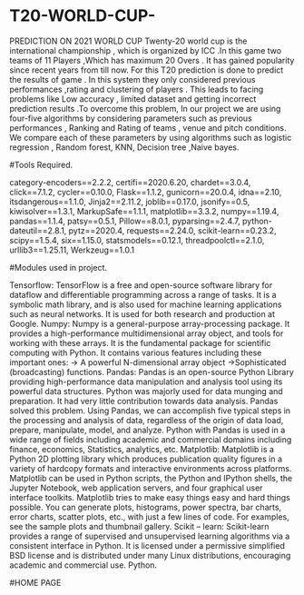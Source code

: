 # T20-WORLD-CUP-
PREDICTION ON 2021 WORLD CUP
Twenty-20 world cup is the international championship , which is organized by ICC .In this game two teams of 11 Players ,Which has maximum 20 Overs . It has gained popularity since recent years from till now. For this T20 prediction is done to predict the results of game . In this system they only considered previous performances ,rating and clustering of players . This leads to facing problems like Low accuracy , limited dataset and getting incorrect prediction results .To overcome this problem, In our project we are using four-five algorithms by considering parameters such as previous performances , Ranking and Rating of teams , venue and pitch conditions. We compare each of these parameters by using algorithms such as logistic regression , Random forest, KNN, Decision tree ,Naive bayes.

#Tools Required.


category-encoders==2.2.2, certifi==2020.6.20, chardet==3.0.4, click==7.1.2, cycler==0.10.0, Flask==1.1.2, gunicorn==20.0.4, idna==2.10, itsdangerous==1.1.0, Jinja2==2.11.2, joblib==0.17.0, jsonify==0.5, kiwisolver==1.3.1, MarkupSafe==1.1.1, matplotlib==3.3.2, numpy==1.19.4, pandas==1.1.4, patsy==0.5.1, Pillow==8.0.1, pyparsing==2.4.7, python-dateutil==2.8.1, pytz==2020.4, requests==2.24.0, scikit-learn==0.23.2, scipy==1.5.4, six==1.15.0, statsmodels==0.12.1, threadpoolctl==2.1.0, urllib3==1.25.11, Werkzeug==1.0.1



#Modules used in project.


Tensorflow:
TensorFlow is a free and open-source software library for dataflow and differentiable programming across a range of tasks. It is a symbolic math library, and is also used for machine learning applications such as neural networks. It is used for both research and production at Google. 
Numpy:
Numpy is a general-purpose array-processing package. It provides a high-performance multidimensional array object, and tools for working with these arrays.
It is the fundamental package for scientific computing with Python. It contains various features including these important ones:
->	A powerful N-dimensional array object
->Sophisticated (broadcasting) functions.
Pandas:
Pandas is an open-source Python Library providing high-performance data manipulation and analysis tool using its powerful data structures. Python was majorly used for data munging and preparation. It had very little contribution towards data analysis. Pandas solved this problem. Using Pandas, we can accomplish five typical steps in the processing and analysis of data, regardless of the origin of data load, prepare, manipulate, model, and analyze. Python with Pandas is used in a wide range of fields including academic and commercial domains including finance, economics, Statistics, analytics, etc.
Matplotlib:
Matplotlib is a Python 2D plotting library which produces publication quality figures in a variety of hardcopy formats and interactive environments across platforms. Matplotlib can be used in Python scripts, the Python and IPython shells, the Jupyter Notebook, web application servers, and four graphical user interface toolkits. Matplotlib tries to make easy things easy and hard things possible. You can generate plots, histograms, power spectra, bar charts, error charts, scatter plots, etc., with just a few lines of code. For examples, see the sample plots and thumbnail gallery.
Scikit – learn:
Scikit-learn provides a range of supervised and unsupervised learning algorithms via a consistent interface in Python. It is licensed under a permissive simplified BSD license and is distributed under many Linux distributions, encouraging academic and commercial use. Python.


#HOME PAGE


